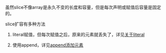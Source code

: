 虽然slice不像array是永久不变的长度和容量，但是每次声明或赋值后容量是固定的。

slice扩容有多种方法

1. literal赋值，但每次赋值之后，原来的元素就丢失了，详见[关于literal](/datatype/arr_sli_key/#literal)

2. 使用append，详见[append添加元素](/datatype/arr_sli_append/)
